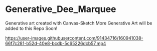 # Generative_Dee_Marquee
Generative art created with Canvas-Sketch
More Generative Art will be added to this Repo Soon!

https://user-images.githubusercontent.com/91434716/160941038-66f7c281-b52d-40e8-bcdb-5c65226dcb57.mp4
